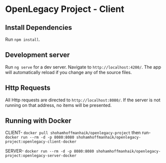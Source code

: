# OpenLegacy Project - Client

## Install Dependencies

Run `npm install`.

## Development server

Run `ng serve` for a dev server. Navigate to `http://localhost:4200/`. The app will automatically reload if you change any of the source files.

## Http Requests

All Http requests are directed to `http://localhost:8080/`. If the server is not running on that address, no items will be presented.

## Running with Docker

CLIENT-
`docker pull shohamhoffmanhaik/openlegacy-project` then run-
`docker run --rm -d -p 8080:8080 shohamhoffmanhaik/openlegacy-project:openlegacy-client-docker`

SERVER-
`docker run --rm -d -p 8080:8080 shohamhoffmanhaik/openlegacy-project:openlegacy-server-docker`
